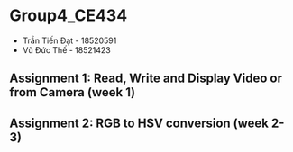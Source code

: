 # Group4_CE434
* Trần Tiến Đạt - 18520591
* Vũ Đức Thế    - 18521423
## Assignment 1: Read, Write and Display Video or from Camera (week 1)
## Assignment 2: RGB to HSV conversion (week 2-3)
